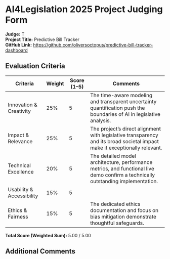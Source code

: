 # AI4Legislation 2025 Project Judging Form

**Judge:** T  
**Project Title:** Predictive Bill Tracker  
**GitHub Link:** https://github.com/oliversoctopus/predictive-bill-tracker-dashboard

## Evaluation Criteria

| Criteria                   | Weight | Score (1–5) | Comments |
|----------------------------|--------|-------------|----------|
| Innovation & Creativity    | 25%    | 5           | The time-aware modeling and transparent uncertainty quantification push the boundaries of AI in legislative analysis. |
| Impact & Relevance         | 25%    | 5           | The project’s direct alignment with legislative transparency and its broad societal impact make it exceptionally relevant. |
| Technical Excellence       | 20%    | 5           | The detailed model architecture, performance metrics, and functional live demo confirm a technically outstanding implementation. |
| Usability & Accessibility  | 15%    | 5           |  |
| Ethics & Fairness          | 15%    | 5           | The dedicated ethics documentation and focus on bias mitigation demonstrate thoughtful safeguards. |

**Total Score (Weighted Sum):** 5.00 / 5.00

## Additional Comments
